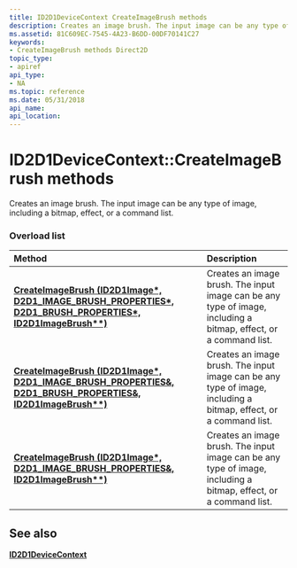 ```yaml
---
title: ID2D1DeviceContext CreateImageBrush methods
description: Creates an image brush. The input image can be any type of image, including a bitmap, effect, or a command list.
ms.assetid: 81C609EC-7545-4A23-B6DD-00DF70141C27
keywords:
- CreateImageBrush methods Direct2D
topic_type:
- apiref
api_type:
- NA
ms.topic: reference
ms.date: 05/31/2018
api_name: 
api_location: 
---
```


# ID2D1DeviceContext::CreateImageBrush methods

Creates an image brush. The input image can be any type of image, including a bitmap, effect, or a command list.

### Overload list



| Method                                                                                                                                                           | Description                                                                                                                  |
|:-----------------------------------------------------------------------------------------------------------------------------------------------------------------|:-----------------------------------------------------------------------------------------------------------------------------|
| [**CreateImageBrush (ID2D1Image\*, D2D1\_IMAGE\_BRUSH\_PROPERTIES\*, D2D1\_BRUSH\_PROPERTIES\*, ID2D1ImageBrush\*\*)**](https://msdn.microsoft.com/library/Hh404506(v=VS.85).aspx) | Creates an image brush. The input image can be any type of image, including a bitmap, effect, or a command list. <br/> |
| [**CreateImageBrush (ID2D1Image\*, D2D1\_IMAGE\_BRUSH\_PROPERTIES&, D2D1\_BRUSH\_PROPERTIES&, ID2D1ImageBrush\*\*)**](https://msdn.microsoft.com/library/JJ841140(v=VS.85).aspx)  | Creates an image brush. The input image can be any type of image, including a bitmap, effect, or a command list. <br/> |
| [**CreateImageBrush (ID2D1Image\*, D2D1\_IMAGE\_BRUSH\_PROPERTIES&, ID2D1ImageBrush\*\*)**](https://msdn.microsoft.com/library/JJ841141(v=VS.85).aspx)                            | Creates an image brush. The input image can be any type of image, including a bitmap, effect, or a command list. <br/> |



## See also

<dl> <dt>

[**ID2D1DeviceContext**](https://msdn.microsoft.com/library/Hh404479(v=VS.85).aspx)
</dt> </dl>

 

 





